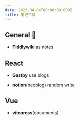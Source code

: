 ```yaml
---
date: 2023-04-04T00:00:00.000Z
title: 笔记工具
---
```

## General :rocket:

- **Tiddlywiki** as notes

## React

- **Gastby** use blogs

- **notion**(neoblog) random write

## Vue

- **vitepress**(documents)
